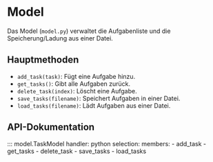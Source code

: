 # Model

Das Model (`model.py`) verwaltet die Aufgabenliste und die Speicherung/Ladung aus einer Datei.

## Hauptmethoden

- `add_task(task)`: Fügt eine Aufgabe hinzu.
- `get_tasks()`: Gibt alle Aufgaben zurück.
- `delete_task(index)`: Löscht eine Aufgabe.
- `save_tasks(filename)`: Speichert Aufgaben in einer Datei.
- `load_tasks(filename)`: Lädt Aufgaben aus einer Datei.

## API-Dokumentation

::: model.TaskModel
    handler: python
    selection:
      members:
        - add_task
        - get_tasks
        - delete_task
        - save_tasks
        - load_tasks
